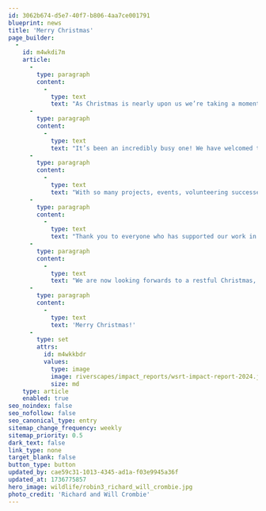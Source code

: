 ```yaml
---
id: 3062b674-d5e7-40f7-b806-4aa7ce001791
blueprint: news
title: 'Merry Christmas'
page_builder:
  -
    id: m4wkdi7m
    article:
      -
        type: paragraph
        content:
          -
            type: text
            text: "As Christmas is nearly upon us we’re taking a moment here at WSRT’s headquarters to sit back and reflect on the past year.\_"
      -
        type: paragraph
        content:
          -
            type: text
            text: "It’s been an incredibly busy one! We have welcomed three new members to the team and created a brand new look and feel for the organisation, along with a sparkly new website to help get people enthused and engaged with all things rivers.\_"
      -
        type: paragraph
        content:
          -
            type: text
            text: "With so many projects, events, volunteering successes, funding news and so much more, it’s hard to put it all into words. So instead we’ve pulled together this visual impact report to demonstrate some of our top achievements from 2024.\_"
      -
        type: paragraph
        content:
          -
            type: text
            text: "Thank you to everyone who has supported our work in any way, big or small, over the past year. We, the rivers and the wildlife who call these special places home, are eternally grateful.\_"
      -
        type: paragraph
        content:
          -
            type: text
            text: "We are now looking forwards to a restful Christmas, with lots of time to recharge, ready to come back for even more action to help our riverscapes in the New Year!\_"
      -
        type: paragraph
        content:
          -
            type: text
            text: 'Merry Christmas!'
      -
        type: set
        attrs:
          id: m4wkkbdr
          values:
            type: image
            image: riverscapes/impact_reports/wsrt-impact-report-2024.jpg
            size: md
    type: article
    enabled: true
seo_noindex: false
seo_nofollow: false
seo_canonical_type: entry
sitemap_change_frequency: weekly
sitemap_priority: 0.5
dark_text: false
link_type: none
target_blank: false
button_type: button
updated_by: cae59c31-1013-4345-ad1a-f03e9945a36f
updated_at: 1736775857
hero_image: wildlife/robin3_richard_will_crombie.jpg
photo_credit: 'Richard and Will Crombie'
---
```

